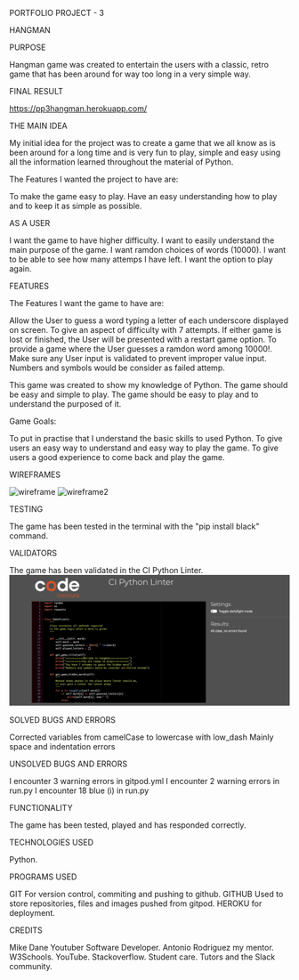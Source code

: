 PORTFOLIO PROJECT - 3

HANGMAN

PURPOSE

Hangman game was created to entertain the users with a classic, retro game that has been around for way too long in a very simple way.

FINAL RESULT

https://pp3hangman.herokuapp.com/


THE MAIN IDEA

My initial idea for the project was to create a game that we all know as is been around for a long time and is very fun to play, simple and easy using all the information learned throughout the material of Python.

The Features I wanted the project to have are:

To make the game easy to play. Have an easy understanding how to play and to keep it as simple as possible.

AS A USER 

I want the game to have higher difficulty.
I want to easily understand the main purpose of the game.
I want ramdon choices of words (10000).
I want to be able to see how many attemps I have left.
I want the option to play again.

FEATURES

The Features I want the game to have are:

Allow the User to guess a word typing a letter of each underscore displayed on screen.
To give an aspect of difficulty with 7 attempts.
If either game is lost or finished, the User will be presented with a restart game option.
To provide a game where the User guesses a ramdon word among 10000!.
Make sure any User input is validated to prevent improper value input.
Numbers and symbols would be consider as failed attemp.


This game was created to show my knowledge of Python. The game should be easy and simple to play. The game should be easy to play and to understand the purposed of it.

Game Goals:

To put in practise that I understand the basic skills to used Python. To give users an easy way to understand and easy way to play the game. To give users a good experience to come back and play the game.

WIREFRAMES

![wireframe](./media/wireframe1.png)
![wireframe2](./media/wireframe2.png)


TESTING

The game has been tested in the terminal with the "pip install black" command.


VALIDATORS

The game has been validated in the CI Python Linter.
![CI Python Linter](./media/cipythonlinter.png)



SOLVED BUGS AND ERRORS

Corrected variables from camelCase to lowercase with low_dash
Mainly space and indentation errors



UNSOLVED BUGS AND ERRORS

I encounter 3 warning errors in gitpod.yml
I encounter 2 warning errors in run.py
I encounter 18 blue (i) in run.py



FUNCTIONALITY

The game has been tested, played and has responded correctly.

TECHNOLOGIES USED

Python.

PROGRAMS USED

GIT For version control, commiting and pushing to github. GITHUB Used to store repositories, files and images pushed from gitpod. HEROKU for deployment.

CREDITS

Mike Dane Youtuber Software Developer. Antonio Rodriguez my mentor. W3Schools. YouTube. Stackoverflow. Student care. Tutors and the Slack community.